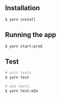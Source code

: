 ## Installation

```bash
$ yarn install
```

## Running the app

```bash
$ yarn start:prod
```

## Test

```bash
# unit tests
$ yarn test

# e2e tests
$ yarn test:e2e
```
